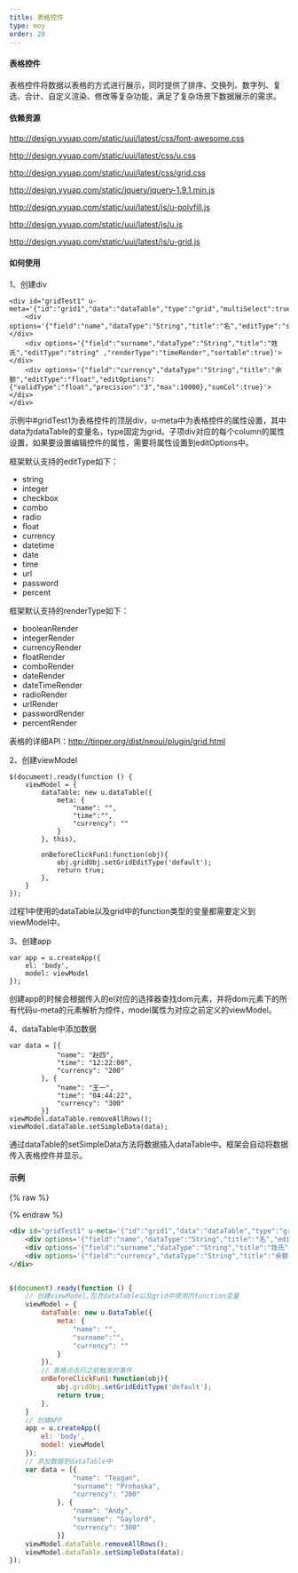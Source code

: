 ```yaml
---
title: 表格控件
type: moy
order: 20
---
```

#### 表格控件

表格控件将数据以表格的方式进行展示，同时提供了排序、交换列、数字列、复选、合计、自定义渲染、修改等复杂功能，满足了复杂场景下数据展示的需求。


#### 依赖资源

http://design.yyuap.com/static/uui/latest/css/font-awesome.css

http://design.yyuap.com/static/uui/latest/css/u.css

http://design.yyuap.com/static/uui/latest/css/grid.css

http://design.yyuap.com/static/jquery/jquery-1.9.1.min.js

http://design.yyuap.com/static/uui/latest/js/u-polyfill.js

http://design.yyuap.com/static/uui/latest/js/u.js

http://design.yyuap.com/static/uui/latest/js/u-grid.js

#### 如何使用

1、创建div

    <div id="gridTest1" u-meta='{"id":"grid1","data":"dataTable","type":"grid","multiSelect":true,"editable":true,"onBeforeClickFun":"onBeforeClickFun1"}'>
		<div options='{"field":"name","dataType":"String","title":"名","editType":"string","sortable":true,"canSwap":true}'></div>
	    <div options='{"field":"surname","dataType":"String","title":"姓氏","editType":"string" ,"renderType":"timeRender","sortable":true}'></div>
		<div options='{"field":"currency","dataType":"String","title":"余额","editType":"float","editOptions":{"validType":"float","precision":"3","max":10000},"sumCol":true}'></div>
	</div>

示例中#gridTest1为表格控件的顶层div，u-meta中为表格控件的属性设置，其中data为dataTable的变量名，type固定为grid。子项div对应的每个column的属性设置，如果要设置编辑控件的属性，需要将属性设置到editOptions中。

框架默认支持的editType如下：

- string
- integer
- checkbox
- combo
- radio
- float
- currency
- datetime
- date
- time
- url
- password
- percent

框架默认支持的renderType如下：

- booleanRender
- integerRender
- currencyRender
- floatRender
- comboRender
- dateRender
- dateTimeRender
- radioRender
- urlRender
- passwordRender
- percentRender

表格的详细API：http://tinper.org/dist/neoui/plugin/grid.html

2、创建viewModel

	$(document).ready(function () {
		viewModel = {
			dataTable: new u.dataTable({
				meta: {
					"name": "",
					"time":"",
					"currency": ""
				}
			}, this),

			onBeforeClickFun1:function(obj){
				obj.gridObj.setGridEditType('default');
				return true;
			},
		}
	});

过程1中使用的dataTable以及grid中的function类型的变量都需要定义到viewModel中。

3、创建app

	var app = u.createApp({
        el: 'body',
        model: viewModel
    });

创建app的时候会根据传入的el对应的选择器查找dom元素，并将dom元素下的所有代码u-meta的元素解析为控件，model属性为对应之前定义的viewModel。

4、dataTable中添加数据

	var data = [{
				"name": "赵四",
				"time": "12:22:00",
				"currency": "200"
			}, {
				"name": "王一",
				"time": "04:44:22",
				"currency": "300"
			}]
	viewModel.dataTable.removeAllRows();
	viewModel.dataTable.setSimpleData(data);

通过dataTable的setSimpleData方法将数据插入dataTable中。框架会自动将数据传入表格控件并显示。

#### 示例



{% raw %}
<div id="gridTest1" u-meta='{"id":"grid1","data":"dataTable","type":"grid","multiSelect":true,"editable":true,"onBeforeClickFun":"onBeforeClickFun1"}'>
	<div options='{"field":"name","dataType":"String","title":"名","editType":"string","sortable":true,"canSwap":true}'></div>
    <div options='{"field":"surname","dataType":"String","title":"姓氏","editType":"string" ,"renderType":"timeRender","sortable":true}'></div>
	<div options='{"field":"currency","dataType":"String","title":"余额","editType":"float","editOptions":{"validType":"float","precision":"3","max":10000},"sumCol":true}'></div>
</div>

<style>

</style>

<script>
$(document).ready(function () {
	// 创建viewModel,包含dataTable以及grid中使用的function变量
    viewModel = {
        dataTable: new u.DataTable({
            meta: {
                "name": "",
                "surname":"",
                "currency": ""
            }
        }),
		// 表格点击行之前触发的事件
        onBeforeClickFun1:function(obj){
            obj.gridObj.setGridEditType('default');
            return true;
        },
    }
	// 创建APP
    app = u.createApp({
        el: 'body',
        model: viewModel
    });
	// 添加数据到dataTable中
    var data = [{
                "name": "Teagan",
                "surname": "Prohaska",
                "currency": "200"
            }, {
                "name": "Andy",
                "surname": "Gaylord",
                "currency": "300"
            }]
    viewModel.dataTable.removeAllRows();
    viewModel.dataTable.setSimpleData(data);
});
</script>

{% endraw %}
``` html
<div id="gridTest1" u-meta='{"id":"grid1","data":"dataTable","type":"grid","multiSelect":true,"editable":true,"onBeforeClickFun":"onBeforeClickFun1"}'>
	<div options='{"field":"name","dataType":"String","title":"名","editType":"string","sortable":true,"canSwap":true}'></div>
    <div options='{"field":"surname","dataType":"String","title":"姓氏","editType":"string" ,"renderType":"timeRender","sortable":true}'></div>
	<div options='{"field":"currency","dataType":"String","title":"余额","editType":"float","editOptions":{"validType":"float","precision":"3","max":10000},"sumCol":true}'></div>
</div>
```
``` css

```
``` js
$(document).ready(function () {
	// 创建viewModel,包含dataTable以及grid中使用的function变量
    viewModel = {
        dataTable: new u.DataTable({
            meta: {
                "name": "",
                "surname":"",
                "currency": ""
            }
        }),
		// 表格点击行之前触发的事件
        onBeforeClickFun1:function(obj){
            obj.gridObj.setGridEditType('default');
            return true;
        },
    }
	// 创建APP
    app = u.createApp({
        el: 'body',
        model: viewModel
    });
	// 添加数据到dataTable中
    var data = [{
                "name": "Teagan",
                "surname": "Prohaska",
                "currency": "200"
            }, {
                "name": "Andy",
                "surname": "Gaylord",
                "currency": "300"
            }]
    viewModel.dataTable.removeAllRows();
    viewModel.dataTable.setSimpleData(data);
});
```
